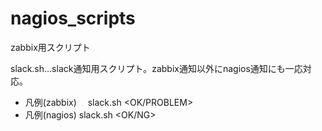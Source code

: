 # nagios_scripts
zabbix用スクリプト

slack.sh…slack通知用スクリプト。zabbix通知以外にnagios通知にも一応対応。
  
  * 凡例(zabbix)
　slack.sh <OK/PROBLEM> <Message>
　
  * 凡例(nagios)
  slack.sh <OK/NG> <Message>
